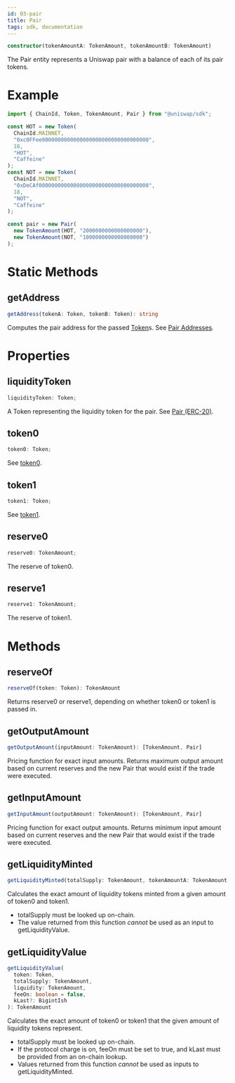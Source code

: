 ```yaml
---
id: 03-pair
title: Pair
tags: sdk, documentation
---
```


```typescript
constructor(tokenAmountA: TokenAmount, tokenAmountB: TokenAmount)
```

The Pair entity represents a Uniswap pair with a balance of each of its pair tokens.

# Example

```typescript
import { ChainId, Token, TokenAmount, Pair } from "@uniswap/sdk";

const HOT = new Token(
  ChainId.MAINNET,
  "0xc0FFee0000000000000000000000000000000000",
  18,
  "HOT",
  "Caffeine"
);
const NOT = new Token(
  ChainId.MAINNET,
  "0xDeCAf00000000000000000000000000000000000",
  18,
  "NOT",
  "Caffeine"
);

const pair = new Pair(
  new TokenAmount(HOT, "2000000000000000000"),
  new TokenAmount(NOT, "1000000000000000000")
);
```

# Static Methods

## getAddress

```typescript
getAddress(tokenA: Token, tokenB: Token): string
```

Computes the pair address for the passed [Token](/SDK/token)s. See [Pair Addresses](/javascript-SDK/getting-pair-addresses/).

# Properties

## liquidityToken

```typescript
liquidityToken: Token;
```

A Token representing the liquidity token for the pair. See [Pair (ERC-20)](/smart-contracts/pair-erc-20).

## token0

```typescript
token0: Token;
```

See [token0](/smart-contracts/pair/#token0).

## token1

```typescript
token1: Token;
```

See [token1](/smart-contracts/pair/#token1).

## reserve0

```typescript
reserve0: TokenAmount;
```

The reserve of token0.

## reserve1

```typescript
reserve1: TokenAmount;
```

The reserve of token1.

# Methods

## reserveOf

```typescript
reserveOf(token: Token): TokenAmount
```

Returns reserve0 or reserve1, depending on whether token0 or token1 is passed in.

## getOutputAmount

```typescript
getOutputAmount(inputAmount: TokenAmount): [TokenAmount, Pair]
```

Pricing function for exact input amounts. Returns maximum output amount based on current reserves and the new Pair that would exist if the trade were executed.

## getInputAmount

```typescript
getInputAmount(outputAmount: TokenAmount): [TokenAmount, Pair]
```

Pricing function for exact output amounts. Returns minimum input amount based on current reserves and the new Pair that would exist if the trade were executed.

## getLiquidityMinted

```typescript
getLiquidityMinted(totalSupply: TokenAmount, tokenAmountA: TokenAmount, tokenAmountB: TokenAmount): TokenAmount
```

Calculates the exact amount of liquidity tokens minted from a given amount of token0 and token1.

- totalSupply must be looked up on-chain.
- The value returned from this function _cannot_ be used as an input to getLiquidityValue.

## getLiquidityValue

```typescript
getLiquidityValue(
  token: Token,
  totalSupply: TokenAmount,
  liquidity: TokenAmount,
  feeOn: boolean = false,
  kLast?: BigintIsh
): TokenAmount
```

Calculates the exact amount of token0 or token1 that the given amount of liquidity tokens represent.

- totalSupply must be looked up on-chain.
- If the protocol charge is on, feeOn must be set to true, and kLast must be provided from an on-chain lookup.
- Values returned from this function _cannot_ be used as inputs to getLiquidityMinted.
